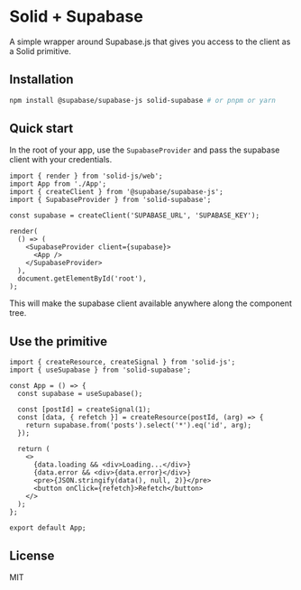 # Solid + Supabase

A simple wrapper around Supabase.js that gives you access to the client as a Solid primitive.

## Installation

```bash
npm install @supabase/supabase-js solid-supabase # or pnpm or yarn
```

## Quick start

In the root of your app, use the `SupabaseProvider` and pass the supabase client with your credentials.

```tsx
import { render } from 'solid-js/web';
import App from './App';
import { createClient } from '@supabase/supabase-js';
import { SupabaseProvider } from 'solid-supabase';

const supabase = createClient('SUPABASE_URL', 'SUPABASE_KEY');

render(
  () => (
    <SupabaseProvider client={supabase}>
      <App />
    </SupabaseProvider>
  ),
  document.getElementById('root'),
);
```

This will make the supabase client available anywhere along the component tree.

## Use the primitive

```tsx
import { createResource, createSignal } from 'solid-js';
import { useSupabase } from 'solid-supabase';

const App = () => {
  const supabase = useSupabase();

  const [postId] = createSignal(1);
  const [data, { refetch }] = createResource(postId, (arg) => {
    return supabase.from('posts').select('*').eq('id', arg);
  });

  return (
    <>
      {data.loading && <div>Loading...</div>}
      {data.error && <div>{data.error}</div>}
      <pre>{JSON.stringify(data(), null, 2)}</pre>
      <button onClick={refetch}>Refetch</button>
    </>
  );
};

export default App;
```

## License

MIT
